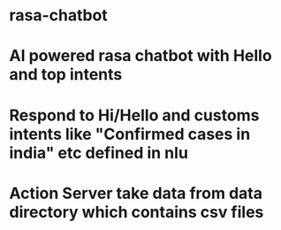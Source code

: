 # rasa-chatbot

# AI powered rasa chatbot with Hello and top intents

# Respond to Hi/Hello and customs intents like "Confirmed cases in india" etc defined in nlu

# Action Server take data from data directory which contains csv files
